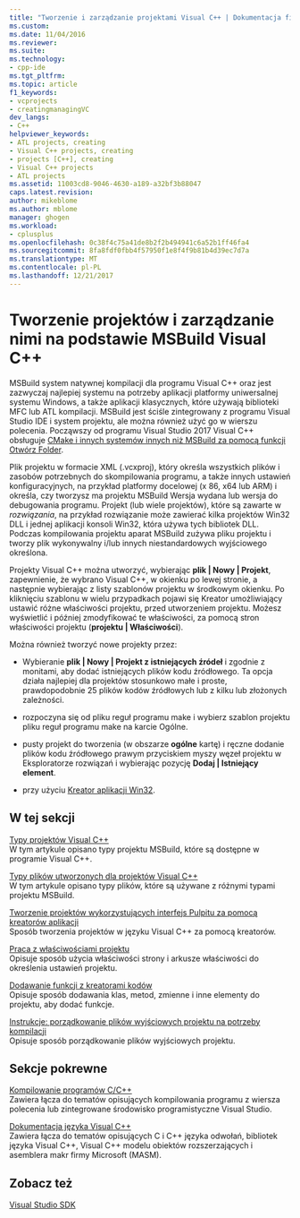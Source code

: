 ```yaml
---
title: "Tworzenie i zarządzanie projektami Visual C++ | Dokumentacja firmy Microsoft"
ms.custom: 
ms.date: 11/04/2016
ms.reviewer: 
ms.suite: 
ms.technology:
- cpp-ide
ms.tgt_pltfrm: 
ms.topic: article
f1_keywords:
- vcprojects
- creatingmanagingVC
dev_langs:
- C++
helpviewer_keywords:
- ATL projects, creating
- Visual C++ projects, creating
- projects [C++], creating
- Visual C++ projects
- ATL projects
ms.assetid: 11003cd8-9046-4630-a189-a32bf3b88047
caps.latest.revision: 
author: mikeblome
ms.author: mblome
manager: ghogen
ms.workload:
- cplusplus
ms.openlocfilehash: 0c38f4c75a41de8b2f2b494941c6a52b1ff46fa4
ms.sourcegitcommit: 8fa8fdf0fbb4f57950f1e8f4f9b81b4d39ec7d7a
ms.translationtype: MT
ms.contentlocale: pl-PL
ms.lasthandoff: 12/21/2017
---
```

# <a name="creating-and-managing-msbuild-based-visual-c-projects"></a>Tworzenie projektów i zarządzanie nimi na podstawie MSBuild Visual C++
MSBuild system natywnej kompilacji dla programu Visual C++ oraz jest zazwyczaj najlepiej systemu na potrzeby aplikacji platformy uniwersalnej systemu Windows, a także aplikacji klasycznych, które używają biblioteki MFC lub ATL kompilacji. MSBuild jest ściśle zintegrowany z programu Visual Studio IDE i system projektu, ale można również użyć go w wierszu polecenia. Począwszy od programu Visual Studio 2017 Visual C++ obsługuje [CMake i innych systemów innych niż MSBuild za pomocą funkcji Otwórz Folder](non-msbuild-projects.md).

Plik projektu w formacie XML (.vcxproj), który określa wszystkich plików i zasobów potrzebnych do skompilowania programu, a także innych ustawień konfiguracyjnych, na przykład platformy docelowej (x 86, x64 lub ARM) i określa, czy tworzysz ma projektu MSBuild Wersja wydana lub wersja do debugowania programu. Projekt (lub wiele projektów), które są zawarte w *rozwiązania*, na przykład rozwiązanie może zawierać kilka projektów Win32 DLL i jednej aplikacji konsoli Win32, która używa tych bibliotek DLL. Podczas kompilowania projektu aparat MSBuild zużywa pliku projektu i tworzy plik wykonywalny i/lub innych niestandardowych wyjściowego określona.

Projekty Visual C++ można utworzyć, wybierając **plik &#124; Nowy &#124; Projekt**, zapewnienie, że wybrano Visual C++, w okienku po lewej stronie, a następnie wybierając z listy szablonów projektu w środkowym okienku. Po kliknięciu szablonu w wielu przypadkach pojawi się Kreator umożliwiający ustawić różne właściwości projektu, przed utworzeniem projektu. Możesz wyświetlić i później zmodyfikować te właściwości, za pomocą stron właściwości projektu (**projektu &#124; Właściwości**).  
  
 Można również tworzyć nowe projekty przez:  
  
-   Wybieranie **plik &#124; Nowy &#124; Projekt z istniejących źródeł** i zgodnie z monitami, aby dodać istniejących plików kodu źródłowego. Ta opcja działa najlepiej dla projektów stosunkowo małe i proste, prawdopodobnie 25 plików kodów źródłowych lub z kilku lub złożonych zależności.  
  
-   rozpoczyna się od pliku reguł programu make i wybierz szablon projektu pliku reguł programu make na karcie Ogólne.  
  
-   pusty projekt do tworzenia (w obszarze **ogólne** kartę) i ręczne dodanie plików kodu źródłowego prawym przyciskiem myszy węzeł projektu w Eksploratorze rozwiązań i wybierając pozycję **Dodaj &#124; Istniejący element**.  
  
-   przy użyciu [Kreator aplikacji Win32](../windows/win32-application-wizard.md).  
  
## <a name="in-this-section"></a>W tej sekcji  
 [Typy projektów Visual C++](../ide/visual-cpp-project-types.md)  
 W tym artykule opisano typy projektu MSBuild, które są dostępne w programie Visual C++.  
  
 [Typy plików utworzonych dla projektów Visual C++](../ide/file-types-created-for-visual-cpp-projects.md)  
 W tym artykule opisano typy plików, które są używane z różnymi typami projektu MSBuild.  
  
 [Tworzenie projektów wykorzystujących interfejs Pulpitu za pomocą kreatorów aplikacji](../ide/creating-desktop-projects-by-using-application-wizards.md)  
 Sposób tworzenia projektów w języku Visual C++ za pomocą kreatorów.  
  
 [Praca z właściwościami projektu](../ide/working-with-project-properties.md)  
 Opisuje sposób użycia właściwości strony i arkusze właściwości do określenia ustawień projektu.  
  
 [Dodawanie funkcji z kreatorami kodów](../ide/adding-functionality-with-code-wizards-cpp.md)  
 Opisuje sposób dodawania klas, metod, zmienne i inne elementy do projektu, aby dodać funkcje.  
  
 [Instrukcje: porządkowanie plików wyjściowych projektu na potrzeby kompilacji](../ide/how-to-organize-project-output-files-for-builds.md)  
 Opisuje sposób porządkowanie plików wyjściowych projektu.  
  
## <a name="related-sections"></a>Sekcje pokrewne  
 [Kompilowanie programów C/C++](../build/building-c-cpp-programs.md)  
 Zawiera łącza do tematów opisujących kompilowania programu z wiersza polecenia lub zintegrowane środowisko programistyczne Visual Studio.  
  
 [Dokumentacja języka Visual C++](http://msdn.microsoft.com/en-us/1ba03b5c-8229-4f63-b08c-6c12141d6ab1)  
 Zawiera łącza do tematów opisujących C i C++ języka odwołań, bibliotek języka Visual C++, Visual C++ modelu obiektów rozszerzających i asemblera makr firmy Microsoft (MASM).  
  
## <a name="see-also"></a>Zobacz też  
 [Visual Studio SDK](http://msdn.microsoft.com/vstudio/extend)
